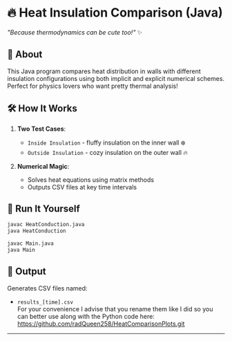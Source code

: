# 🔥 Heat Insulation Comparison (Java)  
*"Because thermodynamics can be cute too!"* ✨  

## 🌟 About  
This Java program compares heat distribution in walls with different insulation configurations using both implicit and explicit numerical schemes. Perfect for physics lovers who want pretty thermal analysis!  

## 🛠 How It Works  
1. **Two Test Cases**:
   - `Inside Insulation` - fluffy insulation on the inner wall ❄️  
   - `Outside Insulation` - cozy insulation on the outer wall 🔥  

2. **Numerical Magic**:
   - Solves heat equations using matrix methods  
   - Outputs CSV files at key time intervals  

## 🚀 Run It Yourself  
```bash
javac HeatConduction.java
java HeatConduction

javac Main.java
java Main
```

## 📂 Output  
Generates CSV files named:  
- `results_[time].csv`  
For your convenience I advise that you rename them like I did so you can better use along with the Python code here: https://github.com/radQueen258/HeatComparisonPlots.git

---
